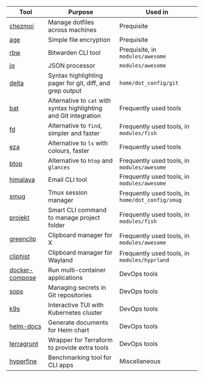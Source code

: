 | Tool                                                     | Purpose                                                           | Used in                                          |
|----------------------------------------------------------|-------------------------------------------------------------------|--------------------------------------------------|
| [chezmoi](https://github.com/twpayne/chezmoi)            | Manage dotfiles across machines                                   | Prequisite                                       |
| [age](https://github.com/FiloSottile/age)                | Simple file encryption                                            | Prequisite                                       |
| [rbw](https://github.com/dynamotn/rbw)                   | Bitwarden CLI tool                                                | Prequisite, in `modules/awesome`                 |
| [jq](https://github.com/stedolan/jq)                     | JSON processor                                                    | `modules/awesome`                                |
| [delta](https://github.com/dandavison/delta)             | Syntax highlighting pager for git, diff, and grep output          | `home/dot_config/git`                            |
| [bat](https://github.com/sharkdp/bat)                    | Alternative to `cat` with syntax highlighting and Git integration | Frequently used tools                            |
| [fd](https://github.com/sharkdp/fd)                      | Alternative to `find`, simpler and faster                         | Frequently used tools, in `modules/fish`         |
| [eza](https://github.com/eza-community/eza)              | Alternative to `ls` with colours, faster                          | Frequently used tools                            |
| [btop](https://github.com/aristocratos/btop)             | Alternative to `htop` and `glances`                               | Frequently used tools, in `modules/awesome`      |
| [himalaya](https://github.com/soywod/himalaya)           | Email CLI tool                                                    | Frequently used tools, in `modules/awesome`      |
| [smug](https://github.com/ivaaaan/smug)                  | Tmux session manager                                              | Frequently used tools, in `home/dot_config/smug` |
| [projekt](https://github.com/dynamotn/projekt)           | Smart CLI command to manage project folder                        | Frequently used tools, in `modules/fish`         |
| [greenclip](https://github.com/erebe/greenclip)          | Clipboard manager for X                                           | Frequently used tools, in `modules/awesome`      |
| [cliphist](https://github.com/sentriz/cliphist)          | Clipboard manager for Wayland                                     | Frequently used tools, in `modules/hyprland`     |
| [docker-compose](https://github.com/docker/compose)      | Run multi-container applications                                  | DevOps tools                                     |
| [sops](https://github.com/getsops/sops)                  | Managing secrets in Git repositories                              | DevOps tools                                     |
| [k9s](https://github.com/derailed/k9s)                   | Interactive TUI with Kubernetes cluster                           | DevOps tools                                     |
| [helm-docs](https://github.com/norwoodj/helm-docs)       | Generate documents for Helm chart                                 | DevOps tools                                     |
| [terragrunt](https://github.com/gruntwork-io/terragrunt) | Wrapper for Terraform to provide extra tools                      | DevOps tools                                     |
| [hyperfine](https://github.com/sharkdp/hyperfine)        | Benchmarking tool for CLI apps                                    | Miscellaneous                                    |
